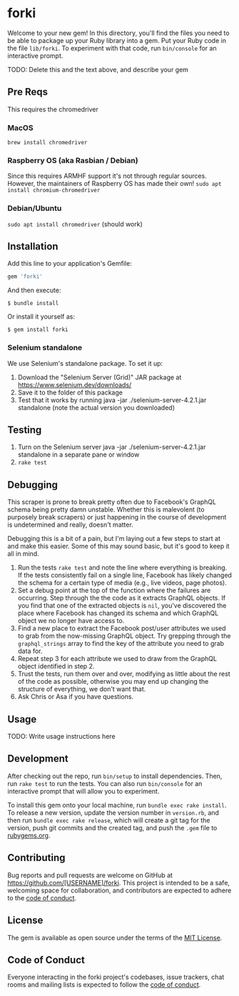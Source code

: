 # forki

Welcome to your new gem! In this directory, you'll find the files you need to be able to package up your Ruby library into a gem. Put your Ruby code in the file `lib/forki`. To experiment with that code, run `bin/console` for an interactive prompt.

TODO: Delete this and the text above, and describe your gem

## Pre Reqs

This requires the chromedriver

### MacOS

`brew install chromedriver`

### Raspberry OS (aka Rasbian / Debian)
Since this requires ARMHF support it's not through regular sources. However, the maintainers of Raspberry OS has made their own!
`sudo apt install chromium-chromedriver`

### Debian/Ubuntu
`sudo apt install chromedriver` (should work)

## Installation

Add this line to your application's Gemfile:

```ruby
gem 'forki'
```

And then execute:

    $ bundle install

Or install it yourself as:

    $ gem install forki

### Selenium standalone

We use Selenium's standalone package. To set it up:

1. Download the "Selenium Server (Grid)" JAR package at https://www.selenium.dev/downloads/
2. Save it to the folder of this package
3. Test that it works by running java -jar ./selenium-server-4.2.1.jar standalone (note the actual version you downloaded)

## Testing

1. Turn on the Selenium server java -jar ./selenium-server-4.2.1.jar standalone in a separate pane or window
2. `rake test`
    
## Debugging

This scraper is prone to break pretty often due to Facebook's GraphQL schema being pretty damn unstable.
Whether this is malevolent (to purposely break scrapers) or just happening in the course of development is undetermined and really, doesn't matter.

Debugging this is a bit of a pain, but I'm laying out a few steps to start at and make this easier.
Some of this may sound basic, but it's good to keep it all in mind.

1. Run the tests `rake test` and note the line where everything is breaking. If the tests consistently fail on a single line, Facebook has likely changed the schema for a certain type of media (e.g., live videos, page photos). 
2. Set a debug point at the top of the function where the failures are occurring. Step through the the code as it extracts GraphQL objects. If you find that one of the extracted objects is `nil`, you've discovered the place where Facebook has changed its schema and which GraphQL object we no longer have access to.  
3. Find a new place to extract the Facebook post/user attributes we used to grab from the now-missing GraphQL object. Try grepping through the `graphql_strings` array to find the key of the attribute you need to grab data for.
4. Repeat step 3 for each attribute we used to draw from the GraphQL object identified in step 2.
5. Trust the tests, run them over and over, modifying as little about the rest of the code as possible,
   otherwise you may end up changing the structure of everything, we don't want that.
6. Ask Chris or Asa if you have questions.

## Usage

TODO: Write usage instructions here

## Development

After checking out the repo, run `bin/setup` to install dependencies. Then, run `rake test` to run the tests. You can also run `bin/console` for an interactive prompt that will allow you to experiment.

To install this gem onto your local machine, run `bundle exec rake install`. To release a new version, update the version number in `version.rb`, and then run `bundle exec rake release`, which will create a git tag for the version, push git commits and the created tag, and push the `.gem` file to [rubygems.org](https://rubygems.org).

## Contributing

Bug reports and pull requests are welcome on GitHub at https://github.com/[USERNAME]/forki. This project is intended to be a safe, welcoming space for collaboration, and contributors are expected to adhere to the [code of conduct](https://github.com/[USERNAME]/forki/blob/master/CODE_OF_CONDUCT.md).

## License

The gem is available as open source under the terms of the [MIT License](https://opensource.org/licenses/MIT).

## Code of Conduct

Everyone interacting in the forki project's codebases, issue trackers, chat rooms and mailing lists is expected to follow the [code of conduct](https://github.com/[USERNAME]/forki/blob/master/CODE_OF_CONDUCT.md).
